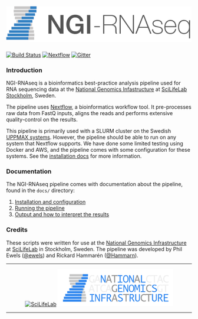 # ![NGI-RNAseq](docs/images/NGI-RNAseq_logo.png)

[![Build Status](https://travis-ci.org/SciLifeLab/NGI-RNAseq.svg?branch=master)](https://travis-ci.org/SciLifeLab/NGI-RNAseq)
[![Nextflow](https://img.shields.io/badge/nextflow-%E2%89%A50.22.2-brightgreen.svg
)](https://www.nextflow.io/)
[![Gitter](https://img.shields.io/badge/gitter-%20join%20chat%20%E2%86%92-4fb99a.svg?style=flat-square)](https://gitter.im/SciLifeLab/NGI-RNAseq)

### Introduction

NGI-RNAseq is a bioinformatics best-practice analysis pipeline used for RNA sequencing data at the [National Genomics Infastructure](https://ngisweden.scilifelab.se/)
at [SciLifeLab Stockholm](https://www.scilifelab.se/platforms/ngi/), Sweden.

The pipeline uses [Nextflow](https://www.nextflow.io), a bioinformatics workflow tool. It pre-processes raw data from FastQ inputs, aligns the reads and performs extensive quality-control on the results.

This pipeline is primarily used with a SLURM cluster on the Swedish [UPPMAX systems](https://www.uppmax.uu.se). However, the pipeline should be able to run on any system that Nextflow supports. We have done some limited testing using Docker and AWS, and the pipeline comes with some configuration for these systems. See the [installation docs](docs/installation.md) for more information.

### Documentation
The NGI-RNAseq pipeline comes with documentation about the pipeline, found in the `docs/` directory:

1. [Installation and configuration](docs/installation.md)
2. [Running the pipeline](docs/usage.md)
3. [Output and how to interpret the results](docs/output.md)

### Credits
These scripts were written for use at the [National Genomics Infrastructure](https://portal.scilifelab.se/genomics/) at [SciLifeLab](http://www.scilifelab.se/) in Stockholm, Sweden.
The pipeline was developed by Phil Ewels ([@ewels](https://github.com/ewels)) and Rickard Hammarén ([@Hammarn](https://github.com/Hammarn)).

---

<p align="center"><a href="http://www.scilifelab.se/" target="_blank"><img src="docs/images/SciLifeLab_logo.png" title="SciLifeLab"></a>
<a href="https://ngisweden.scilifelab.se/" target= _blank><img src="docs/images/NGI-final-small.png" title="NGI" style="height:100px;"></a>
</p>

---
